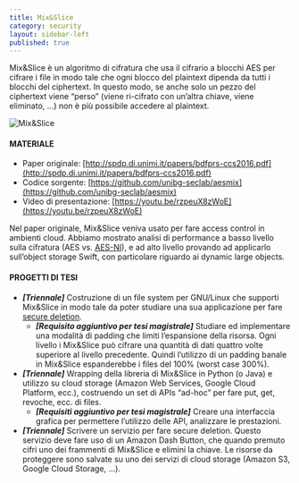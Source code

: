 ```yaml
---
title: Mix&Slice
category: security
layout: sidebar-left
published: true
---
```

Mix&Slice è un algoritmo di cifratura che usa il cifrario a blocchi AES per
cifrare i file in modo tale che ogni blocco del plaintext dipenda da tutti i
blocchi del ciphertext.  In questo modo, se anche solo un pezzo del ciphertext
viene “perso” (viene ri-cifrato con un’altra chiave, viene eliminato, ...) non è
più possibile accedere al plaintext.

![Mix&Slice](https://cdn.rawgit.com/unibg-seclab/aesmix/master/doc/mixing.svg)


#### MATERIALE
* Paper originale:
  [http://spdp.di.unimi.it/papers/bdfprs-ccs2016.pdf](http://spdp.di.unimi.it/papers/bdfprs-ccs2016.pdf)
* Codice sorgente:
  [https://github.com/unibg-seclab/aesmix](https://github.com/unibg-seclab/aesmix)
* Video di presentazione:
  [https://youtu.be/rzpeuX8zWoE](https://youtu.be/rzpeuX8zWoE)

Nel paper originale, Mix&Slice veniva usato per fare access control in ambienti
cloud. Abbiamo mostrato analisi di performance a basso livello sulla cifratura
(AES vs. [AES-NI](https://it.wikipedia.org/wiki/AES-NI)), e ad alto livello
provando ad applicarlo sull’object storage Swift, con particolare riguardo ai
dynamic large objects.


#### PROGETTI DI TESI
* **_[Triennale]_** Costruzione di un file system per GNU/Linux che supporti
  Mix&Slice in modo tale da poter studiare una sua applicazione per fare [secure
  deletion](http://www.alertboot.com/blog/blogs/endpoint_security/archive/2011/04/29/disk-encryption-how-do-you-cryptographically-erase-data.aspx).
  * **_[Requisito aggiuntivo per tesi magistrale]_** Studiare ed implementare
    una modalità di padding che limiti l’espansione della risorsa. Ogni livello
    i Mix&Slice può cifrare una quantità di dati quattro volte superiore al
    livello precedente.  Quindi l’utilizzo di un padding banale in Mix&Slice
    espanderebbe i files del 100% (worst case 300%).
* **_[Triennale]_** Wrapping della libreria di Mix&Slice in Python (o Java) e
  utilizzo su cloud storage (Amazon Web Services, Google Cloud Platform, ecc.),
  costruendo un set di APIs “ad-hoc” per fare put, get, revoche, ecc. di files.
  * **_[Requisiti aggiuntivo per tesi magistrale]_** Creare una interfaccia
    grafica per permettere l’utilizzo delle API, analizzare le prestazioni.
* **_[Triennale]_** Scrivere un servizio per fare secure deletion. Questo
  servizio deve fare uso di un Amazon Dash Button, che quando premuto cifri uno
  dei frammenti di Mix&Slice e elimini la chiave. Le risorse da proteggere sono
  salvate su uno dei servizi di cloud storage (Amazon S3, Google Cloud Storage,
  ...).
